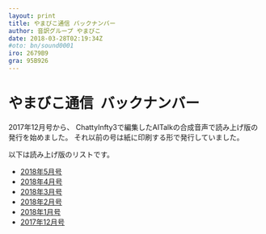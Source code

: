 ```yaml
---
layout: print
title: やまびこ通信 バックナンバー 
author: 音訳グループ やまびこ
date: 2018-03-28T02:19:34Z
#oto: bn/sound0001
iro: 2679B9
gra: 95B926
---
```

   
# <span data-dur="5.476" data-begin="0.000">やまびこ通信&ensp;バックナンバー</span>

<span data-dur="3.104" data-begin="5.476">2017年12月号から、</span>
<span data-dur="8.285" data-begin="8.580">ChattyInfty3で編集したAITalkの合成音声で読み上げ版の発行を始めました。</span>
<span data-dur="6.371" data-begin="16.865">それ以前の号は紙に印刷する形で発行していました。</span>

<span data-dur="3.883" data-begin="23.236">以下は読み上げ版のリストです。</span>

<!--span data-dur="3.344" data-begin="27.119">リスト項目5件。</span-->
- <span data-dur="2.624" data-begin="30.463"><a href="tusin201805.html" data-dur="1.932" data-begin="33.087">2018年5月号</a></span>
- <span data-dur="2.624" data-begin="30.463"><a href="tusin201804.html" data-dur="1.932" data-begin="33.087">2018年4月号</a></span>
- <span data-dur="2.735" data-begin="35.019"><a href="tusin201803.html" data-dur="1.932" data-begin="37.754">2018年3月号</a></span>
- <span data-dur="2.595" data-begin="39.686"><a href="tusin201802.html" data-dur="1.932" data-begin="42.281">2018年2月号</a></span>
- <span data-dur="2.676" data-begin="44.213"><a href="tusin201801.html" data-dur="1.932" data-begin="46.889">2018年1月号</a></span>
- <span data-dur="2.849" data-begin="48.821"><a href="tusin201712.html" data-dur="1.932" data-begin="51.670">2017年12月号</a></span>

<span data-dur="4.995" data-begin="53.602"><!--以上でこのページの読み上げは終わりです。--></span>
<span data-dur="1.15" data-begin="58.597">&nbsp;</span>
